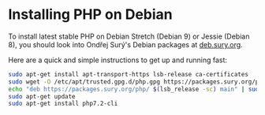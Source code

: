 # Installing PHP on Debian

To install latest stable PHP on Debian Stretch (Debian 9) or Jessie (Debian 8),
you should look into Ondřej Surý's Debian packages at [deb.sury.org](https://deb.sury.org/).

Here are a quick and simple instructions to get up and running fast:

```bash
sudo apt-get install apt-transport-https lsb-release ca-certificates
sudo wget -O /etc/apt/trusted.gpg.d/php.gpg https://packages.sury.org/php/apt.gpg
echo "deb https://packages.sury.org/php/ $(lsb_release -sc) main" | sudo tee /etc/apt/sources.list.d/php.list
sudo apt-get update
sudo apt-get install php7.2-cli
```
